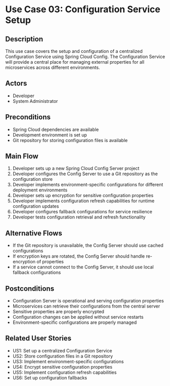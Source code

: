 # Use Case 03: Configuration Service Setup

## Description
This use case covers the setup and configuration of a centralized Configuration Service using Spring Cloud Config. The Configuration Service will provide a central place for managing external properties for all microservices across different environments.

## Actors
- Developer
- System Administrator

## Preconditions
- Spring Cloud dependencies are available
- Development environment is set up
- Git repository for storing configuration files is available

## Main Flow
1. Developer sets up a new Spring Cloud Config Server project
2. Developer configures the Config Server to use a Git repository as the configuration store
3. Developer implements environment-specific configurations for different deployment environments
4. Developer sets up encryption for sensitive configuration properties
5. Developer implements configuration refresh capabilities for runtime configuration updates
6. Developer configures fallback configurations for service resilience
7. Developer tests configuration retrieval and refresh functionality

## Alternative Flows
- If the Git repository is unavailable, the Config Server should use cached configurations
- If encryption keys are rotated, the Config Server should handle re-encryption of properties
- If a service cannot connect to the Config Server, it should use local fallback configurations

## Postconditions
- Configuration Server is operational and serving configuration properties
- Microservices can retrieve their configurations from the central server
- Sensitive properties are properly encrypted
- Configuration changes can be applied without service restarts
- Environment-specific configurations are properly managed

## Related User Stories
- US1: Set up a centralized Configuration Service
- US2: Store configuration files in a Git repository
- US3: Implement environment-specific configurations
- US4: Encrypt sensitive configuration properties
- US5: Implement configuration refresh capabilities
- US6: Set up configuration fallbacks